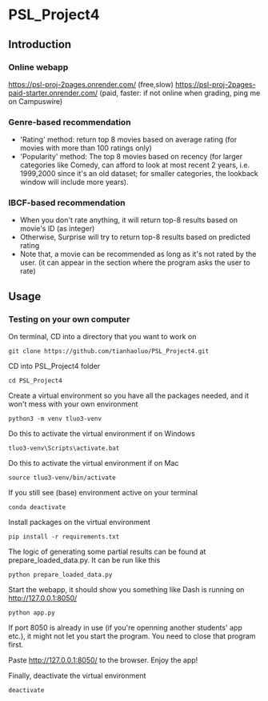 # PSL_Project4

## Introduction

### Online webapp

https://psl-proj-2pages.onrender.com/ (free,slow)
https://psl-proj-2pages-paid-starter.onrender.com/ (paid, faster: if not online when grading, ping me on Campuswire)

### Genre-based recommendation

<ul>
  <li> 'Rating' method: return top 8 movies based on average rating (for movies with more than 100 ratings only) </li>
  <li> 'Popularity' method: The top 8 movies based on recency (for larger categories like Comedy, can afford to look at most recent 2 years, i.e. 1999,2000 since it's an old dataset; for smaller categories, the lookback window will include more years).</li> 
</ul>

### IBCF-based recommendation
  
<ul>
  <li> When you don't rate anything, it will return top-8 results based on movie's ID (as integer) </li>
  <li> Otherwise, Surprise will try to return top-8 results based on predicted rating</li>
  <li> Note that, a movie can be recommended as long as it's not rated by the user. (it can appear in the section where the program asks the user to rate)</li>
</ul>

## Usage

### Testing on your own computer

On terminal, CD into a directory that you want to work on

```
git clone https://github.com/tianhaoluo/PSL_Project4.git
```

CD into PSL_Project4 folder
```
cd PSL_Project4
```

Create a virtual environment so you have all the packages needed, and it won't mess with your own environment

```
python3 -m venv tluo3-venv
```

Do this to activate the virtual environment if on Windows
```
tluo3-venv\Scripts\activate.bat
```

Do this to activate the virtual environment if on Mac
```
source tluo3-venv/bin/activate
```

If you still see (base) environment active on your terminal
```
conda deactivate
```

Install packages on the virtual environment
```
pip install -r requirements.txt
```

The logic of generating some partial results can be found at prepare_loaded_data.py. It can be run like this
```
python prepare_loaded_data.py
```

Start the webapp, it should show you something like Dash is running on http://127.0.0.1:8050/
```
python app.py
```

If port 8050 is already in use (if you're openning another students' app etc.), it might not let you start the program. You need to close that program first.

Paste http://127.0.0.1:8050/ to the browser. Enjoy the app!

Finally, deactivate the virtual environment

```
deactivate
```


